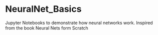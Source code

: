# NeuralNet_Basics
Jupyter Notebooks to demonstrate how neural networks work. Inspired from the book Neural Nets form Scratch


